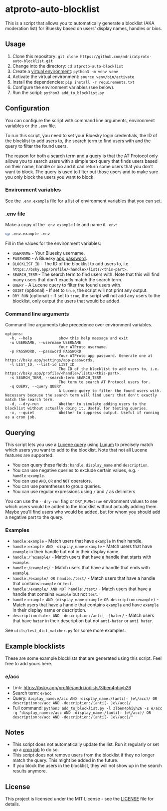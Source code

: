 # atproto-auto-blocklist

This is a script that allows you to automatically generate a blocklist (AKA moderation list) for Bluesky based on users' display names, handles or bios.

## Usage

1. Clone this repository: `git clone https://github.com/ndri/atproto-auto-blocklist.git`
2. Change into the directory: `cd atproto-auto-blocklist`
3. Create a [virtual environment](https://packaging.python.org/guides/installing-using-pip-and-virtual-environments/): `python3 -m venv venv`
4. Activate the virtual environment: `source venv/bin/activate`
5. Install the dependencies: `pip install -r requirements.txt`
6. Configure the environment variables (see below).
7. Run the script: `python3 add_to_blocklist.py`

## Configuration

You can configure the script with command line arguments, environment variables or the `.env` file.

To run this script, you need to set your Bluesky login credentials, the ID of the blocklist to add users to, the search term to find users with and the query to filter the found users.

The reason for both a search term and a query is that the AT Protocol only allows you to search users with a simple text query that finds users based on their name, handle or bio and it can return some users that you don't want to block. The query is used to filter out those users and to make sure you only block the users you want to block.

### Environment variables

See the `.env.example` file for a list of environment variables that you can set.

### .env file

Make a copy of the `.env.example` file and name it `.env`:

```bash
cp .env.example .env
```

Fill in the values for the environment variables:

- `USERNAME` - Your Bluesky username.
- `PASSWORD` - A Bluesky [app password](https://bsky.app/settings/app-passwords).
- `BLOCKLIST_ID` - The ID of the blocklist to add users to, i.e. `https://bsky.app/profile/<handle>/lists/<this-part>`.
- `SEARCH_TERM` - The search term to find users with. Note that this will find many users that don't exactly match the search term.
- `QUERY` - A Lucene query to filter the found users with.
- `QUIET` (optional) - If set to `true`, the script will not print any output.
- `DRY_RUN` (optional) - If set to `true`, the script will not add any users to the blocklist, only output the users that would be added.

### Command line arguments

Command line arguments take precedence over environment variables.

```
options:
  -h, --help            show this help message and exit
  -u USERNAME, --username USERNAME
                        Your ATProto username.
  -p PASSWORD, --password PASSWORD
                        Your ATProto app password. Generate one at https://bsky.app/settings/app-passwords.
  -l LIST_ID, --list-id LIST_ID
                        The ID of the blocklist to add users to, i.e. https://bsky.app/profile/<handle>/lists/<this-part>.
  -s SEARCH_TERM, --search-term SEARCH_TERM
                        The term to search AT Protocol users for.
  -q QUERY, --query QUERY
                        A Lucene query to filter the found users with. Necessary because the search term will find users that don't exactly match the search term.
  -d, --dry-run         Whether to simulate adding users to the blocklist without actually doing it. Useful for testing queries.
  -x, --quiet           Whether to suppress output. Useful if running as a cron job.
```

## Querying

This script lets you use a [Lucene query](https://lucene.apache.org/core/3_6_0/queryparsersyntax.html) using [Luqum](https://luqum.readthedocs.io/en/latest/about.html) to precisely match which users you want to add to the blocklist. Note that not all Lucene features are supported.

- You can query these fields: `handle`, `display_name` and `description`.
- You can use negative queries to exclude certain values, e.g. `-handle:example`.
- You can use `AND`, `OR` and `NOT` operators.
- You can use parentheses to group queries.
- You can use regular expressions using `/` and `/` as delimiters.

You can use the `--dry-run` flag or `DRY_RUN=true` environment values to see which users would be added to the blocklist without actually adding them. Maybe you'll find users who would be added, but for whom you should add a negative part to the query.

### Examples

- `handle:example` - Match users that have `example` in their handle.
- `handle:example AND -display_name:example` - Match users that have `example` in their handle but not in their display name.
- `handle:/^example/` - Match users that have a handle that starts with `example`.
- `handle:/example$/` - Match users that have a handle that ends with `example`.
- `handle:/example/ OR handle:/test/` - Match users that have a handle that contains `example` or `test`.
- `handle:/example/ AND NOT handle:/test/` - Match users that have a handle that contains `example` but not `test`.
- `handle:example AND (display_name:example OR description:example)` - Match users that have a handle that contains `example` and have `example` in their display name or description.
- `description:hater AND -description:/anti[- ]hater/` - Match users that have `hater` in their description but not `anti-hater` or `anti hater`.

See `utils/test_dict_matcher.py` for some more examples.

## Example blocklists

These are some example blocklists that are generated using this script. Feel free to add yours here.

### e/acc

- Link: https://bsky.app/profile/andri.io/lists/3lben4phiyh26
- Search term: `e/acc`
- Query: `display_name:e/acc AND -display_name:/(anti[- ]e\/acc)/ OR description:e/acc AND -description:/(anti[- ]e\/acc)/`
- Full command: `python3 add_to_blocklist.py -l 3lben4phiyh26 -s e/acc -q "display_name:e/acc AND -display_name:/(anti[- ]e\/acc)/ OR description:e/acc AND -description:/(anti[- ]e\/acc)/"`

## Notes

- This script does not automatically update the list. Run it regularly or set up a [cron job](https://askubuntu.com/questions/2368/how-do-i-set-up-a-cron-job) to do so.
- This script does not remove users from the blocklist if they no longer match the query. This might be added in the future.
- If you block the users in the blocklist, they will not show up in the search results anymore.

## License

This project is licensed under the MIT License - see the [LICENSE](LICENSE) file for details.
